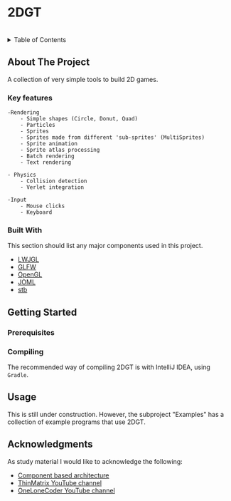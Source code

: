 # 2DGT

<div id="top"></div>
<br />
<div align="center">
</div>

<!-- TABLE OF CONTENTS -->
<details>
  <summary>Table of Contents</summary>
  <ol>
    <li>
      <a href="#about-the-project">About The Project</a>
      <ul>
        <li><a href="#built-with">Built With</a></li>
      </ul>
    </li>
    <li>
      <a href="#getting-started">Getting Started</a>
      <ul>
        <li><a href="#prerequisites">Prerequisites</a></li>
        <li><a href="#installation">Installation</a></li>
      </ul>
    </li>
    <li><a href="#usage">Usage</a></li>
    <li><a href="#acknowledgments">Acknowledgments</a></li>
  </ol>
</details>

<!-- ABOUT THE PROJECT -->
## About The Project

A collection of very simple tools to build 2D games.

### Key features

```
-Rendering
	- Simple shapes (Circle, Donut, Quad)
	- Particles
	- Sprites
	- Sprites made from different 'sub-sprites' (MultiSprites)
	- Sprite animation
	- Sprite atlas processing
	- Batch rendering
	- Text rendering
	
- Physics
    - Collision detection
    - Verlet integration
	
-Input
	- Mouse clicks
	- Keyboard
```


### Built With

This section should list any major components used in this project.

* [LWJGL](https://www.lwjgl.org/)
* [GLFW](https://www.glfw.org/)
* [OpenGL](https://www.opengl.org/)
* [JOML](https://joml-ci.github.io/JOML/)
* [stb](https://github.com/nothings/stb)

<!-- GETTING STARTED -->
## Getting Started
### Prerequisites

<!-- TODO -->

### Compiling

The recommended way of compiling 2DGT is with IntelliJ IDEA, using `Gradle`.

<!-- TODO -->

<!-- USAGE EXAMPLES -->
## Usage

This is still under construction. 
However, the subproject "Examples" has a collection of example programs that use 2DGT.

<!-- ACKNOWLEDGMENTS -->
## Acknowledgments

As study material I would like to acknowledge the following:

* [Component based architecture](https://gameprogrammingpatterns.com/component.html)
* [ThinMatrix YouTube channel](https://www.youtube.com/channel/UCUkRj4qoT1bsWpE_C8lZYoQ)
* [OneLoneCoder YouTube channel](https://www.youtube.com/c/javidx9)
